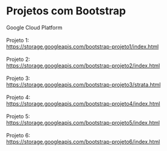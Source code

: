 # Projetos com Bootstrap
 Google Cloud Platform 
<br />
<br />
Projeto 1:
<br />
https://storage.googleapis.com/bootstrap-projeto1/index.html
<br />
<br />
Projeto 2:
<br />
https://storage.googleapis.com/bootstrap-projeto2/index.html
<br />
<br />
Projeto 3:
<br />
https://storage.googleapis.com/bootstrap-projeto3/strata.html
<br />
<br />
Projeto 4:
<br />
https://storage.googleapis.com/bootstrap-projeto4/index.html
<br />
<br />
Projeto 5:
<br />
https://storage.googleapis.com/bootstrap-projeto5/index.html
<br />
<br />
Projeto 6:
<br />
https://storage.googleapis.com/bootstrap-projeto6/index.html